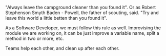 "Always leave the campground cleaner than you found it". Or as Robert Stephenson Smyth Baden - Powell, the father of scouting, said. "Try and leave this world a little betten than you found it". 

As a Software Developer, we must follow this rule as well. Improvising the module we are working on, it can be just improve a variable name, split a method in two or more, etc.

Teams help each other, and clean up after each other.